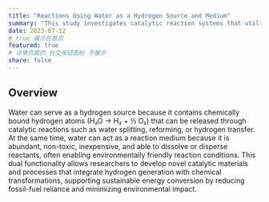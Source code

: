 ```yaml
---
title: "Reactions Using Water as a Hydrogen Source and Medium"
summary: "This study investigates catalytic reaction systems that utilize water as both a hydrogen source and a reaction medium, develops novel catalytic materials and processes, and explores their potential applications in sustainable energy conversion."
date: 2023-07-12 
# true 展示在首页 
featured: true
# 详情页面的 社交按钮图标 不展示 
share: false
---
```



##  Overview

Water can serve as a hydrogen source because it contains chemically bound hydrogen atoms (H₂O → H₂ + ½ O₂) that can be released through catalytic reactions such as water splitting, reforming, or hydrogen transfer. At the same time, water can act as a reaction medium because it is abundant, non-toxic, inexpensive, and able to dissolve or disperse reactants, often enabling environmentally friendly reaction conditions. This dual functionality allows researchers to develop novel catalytic materials and processes that integrate hydrogen generation with chemical transformations, supporting sustainable energy conversion by reducing fossil-fuel reliance and minimizing environmental impact.
